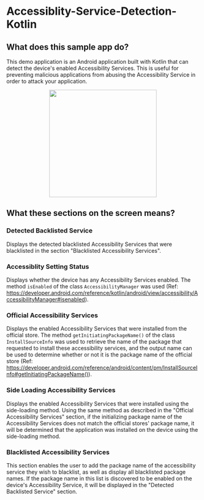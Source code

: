 # Accessiblity-Service-Detection-Kotlin
## What does this sample app do?
This demo application is an Android application built with Kotlin that can detect the device's enabled Accessibility Services. This is useful for preventing malicious applications from abusing the Accessibility Service in order to attack your application.

<p align="center"><img src="https://user-images.githubusercontent.com/100112988/230752684-81404288-7598-4062-858d-d1bda6d9d311.png" width="280"></p>

## What these sections on the screen means?
### Detected Backlisted Service
Displays the detected blacklisted Accessibility Services that were blacklisted in the section "Blacklisted Accessibility Services".

### Accessiblity Setting Status
Displays whether the device has any Accessibility Services enabled. The method `isEnabled` of the class `AccessibilityManager` was used (Ref: https://developer.android.com/reference/kotlin/android/view/accessibility/AccessibilityManager#isenabled).

### Official Accessibility Services
Displays the enabled Accessibility Services that were installed from the official store. The method `getInitiatingPackageName()` of the class `InstallSourceInfo` was used to retrieve the name of the package that requested to install these accessibility services, and the output name can be used to determine whether or not it is the package name of the official store (Ref: https://developer.android.com/reference/android/content/pm/InstallSourceInfo#getInitiatingPackageName()).

### Side Loading Accessibility Services
Displays the enabled Accessibility Services that were installed using the side-loading method. Using the same method as described in the "Official Accessibility Services" section, if the initializing package name of the Accessibility Services does not match the official stores' package name, it will be determined that the application was installed on the device using the side-loading method.

### Blacklisted Accessibility Services
This section enables the user to add the package name of the accessibility service they wish to blacklist, as well as display all blacklisted package names. If the package name in this list is discovered to be enabled on the device's Accessibility Service, it will be displayed in the "Detected Backlisted Service" section.
